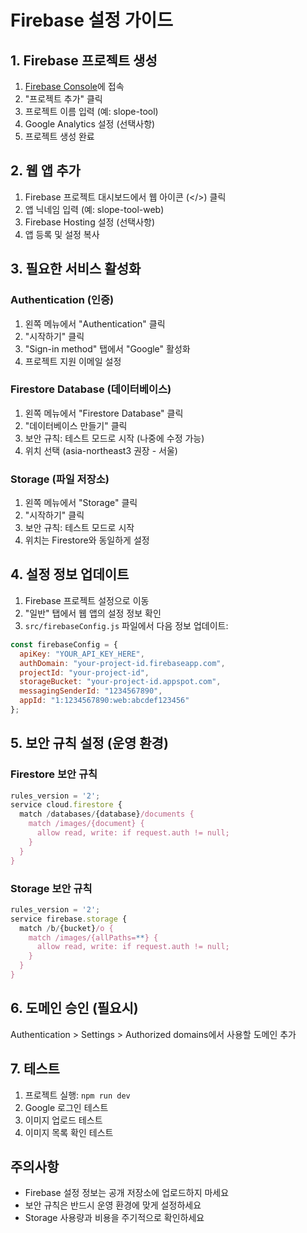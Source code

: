 # Firebase 설정 가이드

## 1. Firebase 프로젝트 생성

1. [Firebase Console](https://console.firebase.google.com/)에 접속
2. "프로젝트 추가" 클릭
3. 프로젝트 이름 입력 (예: slope-tool)
4. Google Analytics 설정 (선택사항)
5. 프로젝트 생성 완료

## 2. 웹 앱 추가

1. Firebase 프로젝트 대시보드에서 웹 아이콘 (</>) 클릭
2. 앱 닉네임 입력 (예: slope-tool-web)
3. Firebase Hosting 설정 (선택사항)
4. 앱 등록 및 설정 복사

## 3. 필요한 서비스 활성화

### Authentication (인증)
1. 왼쪽 메뉴에서 "Authentication" 클릭
2. "시작하기" 클릭
3. "Sign-in method" 탭에서 "Google" 활성화
4. 프로젝트 지원 이메일 설정

### Firestore Database (데이터베이스)
1. 왼쪽 메뉴에서 "Firestore Database" 클릭
2. "데이터베이스 만들기" 클릭
3. 보안 규칙: 테스트 모드로 시작 (나중에 수정 가능)
4. 위치 선택 (asia-northeast3 권장 - 서울)

### Storage (파일 저장소)
1. 왼쪽 메뉴에서 "Storage" 클릭
2. "시작하기" 클릭
3. 보안 규칙: 테스트 모드로 시작
4. 위치는 Firestore와 동일하게 설정

## 4. 설정 정보 업데이트

1. Firebase 프로젝트 설정으로 이동
2. "일반" 탭에서 웹 앱의 설정 정보 확인
3. `src/firebaseConfig.js` 파일에서 다음 정보 업데이트:

```javascript
const firebaseConfig = {
  apiKey: "YOUR_API_KEY_HERE",
  authDomain: "your-project-id.firebaseapp.com",
  projectId: "your-project-id",
  storageBucket: "your-project-id.appspot.com",
  messagingSenderId: "1234567890",
  appId: "1:1234567890:web:abcdef123456"
};
```

## 5. 보안 규칙 설정 (운영 환경)

### Firestore 보안 규칙
```javascript
rules_version = '2';
service cloud.firestore {
  match /databases/{database}/documents {
    match /images/{document} {
      allow read, write: if request.auth != null;
    }
  }
}
```

### Storage 보안 규칙
```javascript
rules_version = '2';
service firebase.storage {
  match /b/{bucket}/o {
    match /images/{allPaths=**} {
      allow read, write: if request.auth != null;
    }
  }
}
```

## 6. 도메인 승인 (필요시)

Authentication > Settings > Authorized domains에서 사용할 도메인 추가

## 7. 테스트

1. 프로젝트 실행: `npm run dev`
2. Google 로그인 테스트
3. 이미지 업로드 테스트
4. 이미지 목록 확인 테스트

## 주의사항

- Firebase 설정 정보는 공개 저장소에 업로드하지 마세요
- 보안 규칙은 반드시 운영 환경에 맞게 설정하세요
- Storage 사용량과 비용을 주기적으로 확인하세요
